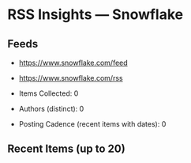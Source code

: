 # RSS Insights — Snowflake

## Feeds
- https://www.snowflake.com/feed
- https://www.snowflake.com/rss

- Items Collected: 0
- Authors (distinct): 0
- Posting Cadence (recent items with dates): 0

## Recent Items (up to 20)
